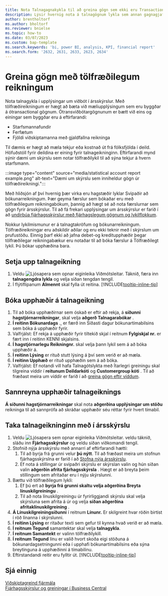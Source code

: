 ```yaml
---
title: Nota Talnagagnakykla til að greina gögn sem ekki eru Transactional
description: Lýsir hvernig nota á talnagögnum lykla sem annan gagnagjafa fyrir greiningu.
author: brentholtorf
ms.author: bholtorf
ms.reviewer: bnielse
ms.topic: how-to
ms.date: 03/07/2023
ms.custom: bap-template
ms.search.keywords: 'bi, power BI, analysis, KPI, financial report'
ms.search.form: '2632, 2631, 2633, 2623, 2634'
---
```

# <a name="analyze-data-with-statistical-accounts" />Greina gögn með tölfræðilegum reikningum

Nota talnagykla í upplýsingar um viðbót í ársskýrslur. Með tölfræðireikningum er hægt að bæta við mæliupplýsingum sem eru byggðar á ótransactional gögnum. Ótransviðbótargögnunum er bætt við eins og einingar sem byggðar eru á eftirfarandi:

* Starfsmannafundir
* Ferfætum
* Fjöldi viðskiptamanna með gjaldfallna reikninga

Til dæmis er hægt að mæla tekjur eða kostnað út frá fólksfjölda í deild. Höfuðstóll fyrir deildina er eining fyrir talnageikninginn. Eftirfarandi mynd sýnir dæmi um skýrslu sem notar tölfræðilykil til að sýna tekjur á hvern starfsmann.

:::image type="content" source="media/statistical account report example.png" alt-text="Dæmi um skýrslu sem inniheldur gögn úr tölfræðireikningi.":::

Með hliðsjón af því hvernig þær virka eru hagstæðir lyklar Svipaðir að bókunarreikningum. Þær geyma færslur sem bókaðar eru með tölfræðilegum reikningabókum, þannig að hægt sé að nota færslurnar sem gögn fyrir ársskýrslur. Til að fá frekari upplýsingar um ársskýrslur er farið í að  [undirbúa fjárhagsskýrslur með fjárhagslegum gögnum og lykilflokkum](bi-how-work-account-schedule.md). 

Nokkur lykilmismunur er á talnagtakröfum og bókunarreikningum. Tölfræðireikningar eru aðskildir aðilar og eru ekki teknir með í skýrslum um prufustöðu. Einnig þarf ekki að jafna debet-og kreditupphæðir þegar tölfræðilegar reikningabækur eru notaðar til að bóka færslur á Tölfræðilegt lykil. Þú bókar upphæðina bara.

## <a name="set-up-a-statistical-account" />Setja upp talnageikning

1. Veldu ![Ljósapera sem opnar eiginleika Viðmótsleitar.](media/ui-search/search_small.png "Segðu mér hvað þú vilt gera") Táknið, færa inn  **talnagengdra lykla** og velja síðan tengdan tengil.
1. Í flýtiflipanum **Almennt** skal fylla út reitina. [!INCLUDE[tooltip-inline-tip](includes/tooltip-inline-tip_md.md)]

## <a name="post-amounts-to-a-statistical-account" />Bóka upphæðir á talnageikning

1. Til að bóka upphæðirnar sem óskað er eftir að rekja, á  **síðunni hagstjórnarreikningar**, skal velja  **aðgerð Talnagarabókar** .
1.  **Í reitinn Bókunardags**  ., er færð inn Síðasti dagur bókunartímabilsins sem bóka á upphæðir fyrir.
1. Valfrjálst: Ef rekja á upphæðir fyrir tiltekið skjal í reitnum  **Fylgiskjal nr.**  er fært inn í reitinn KENNI skjalsins.
1.  **Í hagstjórnarlegu Reikningnr.**  skal velja þann lykil sem á að bóka upphæðir á.
1.  **Í reitinn Lýsing**  er rituð stutt lýsing á því sem verið er að mæla.  
1.  **Í reitinn Upphæð**  er rituð upphæðin sem á að bóka. 
1. Valfrjálst: Ef notandi vill hafa Talnagótslykta með Ítarlegri greiningu skal tilgreina víddir í  **reitunum Deildarkóti**  og  **Customergroup kóti** . Til að fræðast meira um víddir er farið í að  [greina gögn eftir víddum](bi-how-analyze-data-dimension.md).

## <a name="verify-statistical-account-amounts" />Sannreyna upphæðir talnageiknings

 **Á síðunni hagstjórnarreikningar**  skal nota  **aðgerðina upplýsingar um stöðu**  reikninga til að sannprófa að skráðar upphæðir séu réttar fyrir hvert tímabil.  

## <a name="include-the-statistical-account-in-a-financial-report" />Taka talnageikninginn með í ársskýrslu

1. Veldu ![Ljósapera sem opnar eiginleika Viðmótsleitar.](media/ui-search/search_small.png "Segðu mér hvað þú vilt gera") veldu táknið, sláðu inn **Fjárhagsskýrslur** og veldu síðan viðkomandi tengil.
1. Stofnið nýja ársskýrslu með annarri af eftirfarandi hætti:
    1. Til að byrja frá grunni velur  **þú nýtt**. Til að fræðast meira um stofnun fjárhagsskýrslna er farið í að  [Stofna nýja ársskýrslu](bi-how-work-account-schedule.md#create-a-new-financial-report).
    1. Ef nota á stillingar úr svipaðri skýrslu er skýrslan valin og hún síðan valin  **aðgerðin afrita fjárhagsskýrsla** . Hægt er að breyta þeim stillingum sem afritaðar eru í nýju skýrslunni.
1. Bættu við tölfræðilegum lykli:
    1. Ef þú ert að  **byrja frá grunni skaltu velja aðgerðina Breyta línuskilgreiningu** .
    1. Til að nota línuskilgreiningu úr fyrirliggjandi skýrslu skal velja skýrsluna sem afrita á úr og velja  **síðan aðgerðina afritaklínuskilgreining** .
1.  **Á Línuskilgreiningsíðunni**  í reitnum  **Línunr.** Er skilgreint hvar röðin birtist í röð línanna í skýrslunni.
1.  **Í reitinn Lýsing**  er ritaður texti sem gefur til kynna hvað verið er að mæla.
1.  **Í reitnum Tegund**  samantektar skal velja  **talnagykla**.
1.  **Í reitnum Samantekt**  er valinn tölfræðilykill.
1.  **Í reitnum Tegund**  línu er valið hvort skoða eigi stöðuna á bókunardagsetningunni eða í upphafi bókunartímabilsins eða sýna breytinguna á upphæðinni á tímabilinu.
1. Eftirstandandi reitir eru fylltir út. [!INCLUDE[tooltip-inline-tip](includes/tooltip-inline-tip_md.md)]

## <a name="see-also" />Sjá einnig

[Viðskiptagreind fjármála](bi.md)  
[Fjárhagsskýrslur og greiningar í Business Central](finance-reports.md)
